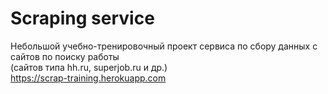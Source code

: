 # Scraping service

Небольшой учебно-тренировочный проект сервиса по сбору данных с сайтов по поиску работы \
(сайтов типа hh.ru, superjob.ru и др.) \
https://scrap-training.herokuapp.com
